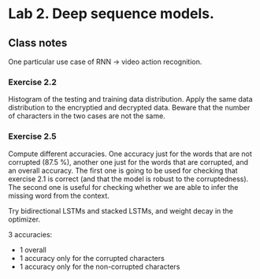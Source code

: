 # Lab 2. Deep sequence models.

## Class notes

One particular use case of RNN &rarr; video action recognition.

### Exercise 2.2
Histogram of the testing and training data distribution.
Apply the same data distribution to the encryptied and decrypted data. Beware that the number of characters in the two cases are not the same.

### Exercise 2.5
Compute different accuracies. One accuracy just for the words that are not corrupted (87.5 %), another one just for the words that are corrupted, and an overall accuracy. The first one is going to be used for checking that exercise 2.1 is correct (and that the model is robust to the corruptedness). The second one is useful for checking whether we are able to infer the missing word from the context.

Try bidirectional LSTMs and stacked LSTMs, and weight decay in the optimizer.

3 accuracies:
- 1 overall
- 1 accuracy only for the corrupted characters
- 1 accuracy only for the non-corrupted characters
